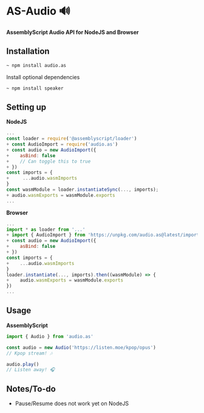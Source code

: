 # AS-Audio 🔊
**AssemblyScript Audio API for NodeJS and Browser**

## Installation

```bash
~ npm install audio.as
```
Install optional dependencies
```bash
~ npm install speaker
```

## Setting up

**NodeJS**

```js
...
const loader = require('@assemblyscript/loader')
+ const AudioImport = require('audio.as')
+ const audio = new AudioImport({
+    asBind: false
+    // Can toggle this to true
+ })
const imports = {
+     ...audio.wasmImports
}
const wasmModule = loader.instantiateSync(..., imports);
+ audio.wasmExports = wasmModule.exports
...
```

**Browser**

```js
...
import * as loader from '...'
+ import { AudioImport } from 'https://unpkg.com/audio.as@latest/imports.browser.js'
+ const audio = new AudioImport({
+    asBind: false
+ })
const imports = {
+    ...audio.wasmImports
}
loader.instantiate(..., imports).then((wasmModule) => {
+    audio.wasmExports = wasmModule.exports
})
...
```

## Usage

**AssemblyScript**
```js
import { Audio } from 'audio.as'

const audio = new Audio('https://listen.moe/kpop/opus')
// Kpop stream! 🎶

audio.play()
// Listen away! 🎧
```

## Notes/To-do
- Pause/Resume does not work yet on NodeJS